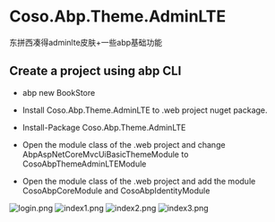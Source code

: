 # Coso.Abp.Theme.AdminLTE
 东拼西凑得adminlte皮肤+一些abp基础功能

## Create a project using abp CLI

* abp new BookStore

* Install Coso.Abp.Theme.AdminLTE to .web project nuget package.

* Install-Package Coso.Abp.Theme.AdminLTE

* Open the module class of the .web project and change AbpAspNetCoreMvcUiBasicThemeModule to CosoAbpThemeAdminLTEModule

* Open the module class of the .web project and add the module CosoAbpCoreModule and CosoAbpIdentityModule


![login.png](https://github.com/csr2/Coso.Abp/blob/master/images/logo.png)
![index1.png](https://github.com/csr2/Coso.Abp/blob/master/images/index1.png)
![index2.png](https://github.com/csr2/Coso.Abp/blob/master/images/index2.png)
![index3.png](https://github.com/csr2/Coso.Abp/blob/master/images/index3.png)
